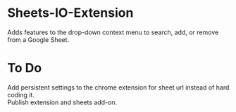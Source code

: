# Sheets-IO-Extension
Adds features to the drop-down context menu to search, add, or remove from a Google Sheet.

# To Do
Add persistent settings to the chrome extension for sheet url instead of hard coding it.  
Publish extension and sheets add-on.
